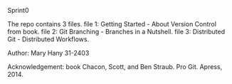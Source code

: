 Sprint0

The repo contains 3 files.
file 1: Getting Started - About Version Control from book.
file 2: Git Branching - Branches in a Nutshell.
file 3: Distributed Git - Distributed Workflows.

Author:
Mary Hany 31-2403

Acknowledgement: book Chacon, Scott, and Ben Straub. Pro Git. Apress,
2014.
